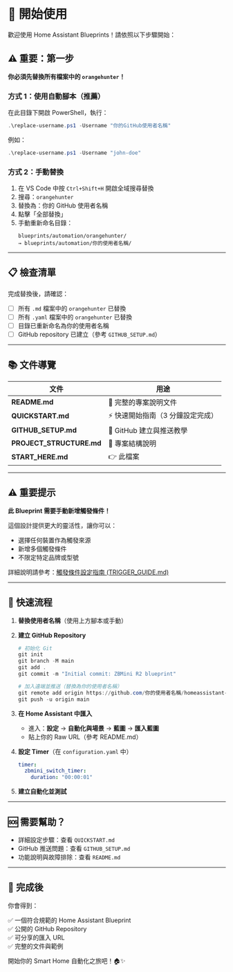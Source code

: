 # 🚀 開始使用

歡迎使用 Home Assistant Blueprints！請依照以下步驟開始：

## ⚠️ 重要：第一步

**你必須先替換所有檔案中的 `orangehunter`！**

### 方式 1：使用自動腳本（推薦）

在此目錄下開啟 PowerShell，執行：

```powershell
.\replace-username.ps1 -Username "你的GitHub使用者名稱"
```

例如：
```powershell
.\replace-username.ps1 -Username "john-doe"
```

### 方式 2：手動替換

1. 在 VS Code 中按 `Ctrl+Shift+H` 開啟全域搜尋替換
2. 搜尋：`orangehunter`
3. 替換為：你的 GitHub 使用者名稱
4. 點擊「全部替換」
5. 手動重新命名目錄：
   ```
   blueprints/automation/orangehunter/
   → blueprints/automation/你的使用者名稱/
   ```

---

## 📋 檢查清單

完成替換後，請確認：

- [ ] 所有 `.md` 檔案中的 `orangehunter` 已替換
- [ ] 所有 `.yaml` 檔案中的 `orangehunter` 已替換
- [ ] 目錄已重新命名為你的使用者名稱
- [ ] GitHub repository 已建立（參考 `GITHUB_SETUP.md`）

---

## 📚 文件導覽

| 文件 | 用途 |
|------|------|
| **README.md** | 📖 完整的專案說明文件 |
| **QUICKSTART.md** | ⚡ 快速開始指南（3 分鐘設定完成） |
| **GITHUB_SETUP.md** | 🐙 GitHub 建立與推送教學 |
| **PROJECT_STRUCTURE.md** | 📁 專案結構說明 |
| **START_HERE.md** | 👉 此檔案 |

---

## ⚠️ 重要提示

**此 Blueprint 需要手動新增觸發條件！**

這個設計提供更大的靈活性，讓你可以：
- 選擇任何裝置作為觸發來源
- 新增多個觸發條件
- 不限定特定品牌或型號

詳細說明請參考：[觸發條件設定指南 (TRIGGER_GUIDE.md)](TRIGGER_GUIDE.md)

---

## 🎯 快速流程

1. **替換使用者名稱**（使用上方腳本或手動）
2. **建立 GitHub Repository**
   ```powershell
   # 初始化 Git
   git init
   git branch -M main
   git add .
   git commit -m "Initial commit: ZBMini R2 blueprint"
   
   # 加入遠端並推送（替換為你的使用者名稱）
   git remote add origin https://github.com/你的使用者名稱/homeassistant-blueprints.git
   git push -u origin main
   ```

3. **在 Home Assistant 中匯入**
   - 進入：**設定** → **自動化與場景** → **藍圖** → **匯入藍圖**
   - 貼上你的 Raw URL（參考 README.md）

4. **設定 Timer**（在 `configuration.yaml` 中）
   ```yaml
   timer:
     zbmini_switch_timer:
       duration: "00:00:01"
   ```

5. **建立自動化並測試**

---

## 🆘 需要幫助？

- 詳細設定步驟：查看 `QUICKSTART.md`
- GitHub 推送問題：查看 `GITHUB_SETUP.md`
- 功能說明與故障排除：查看 `README.md`

---

## 🎉 完成後

你會得到：

✅ 一個符合規範的 Home Assistant Blueprint  
✅ 公開的 GitHub Repository  
✅ 可分享的匯入 URL  
✅ 完整的文件與範例  

開始你的 Smart Home 自動化之旅吧！🏠✨
